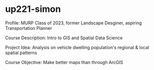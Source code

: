 # up221-simon
Profile: MURP Class of 2023, former Landscape Desginer, aspiring Transportation Planner

Course Description: Intro to GIS and Spatial Data Science 

Project Idea: Analysis on vehicle dwelling population's regional & local spatial patterns

Course Objective: Make better maps than through ArcGIS
